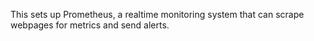 This sets up Prometheus, a realtime monitoring system that can scrape webpages for metrics and send alerts.

